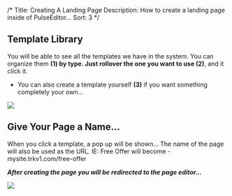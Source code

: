 /*
Title: Creating A Landing Page
Description: How to create a landing page inside of PulseEditor...
Sort: 3
*/

## Template Library

You will be able to see all the templates we have in the system. You can organize them **(1) **by type. Just rollover the one you want to use** (2)**, and it click it. 

* You can also create a template yourself **(3)** if you want something completely your own...

![][1]

[1]:  http://nodo.s3.amazonaws.com/assets/images/support/create-page/template-library.png

## Give Your Page a Name...

When you click a template, a pop up will be shown... The name of the page will also be used as the URL. IE: Free Offer will become - mysite.trkv1.com/free-offer

***After creating the page you will be redirected to the page editor...***

![][2]

[2]:  http://nodo.s3.amazonaws.com/assets/images/support/create-page/give-your-page-a-name.png